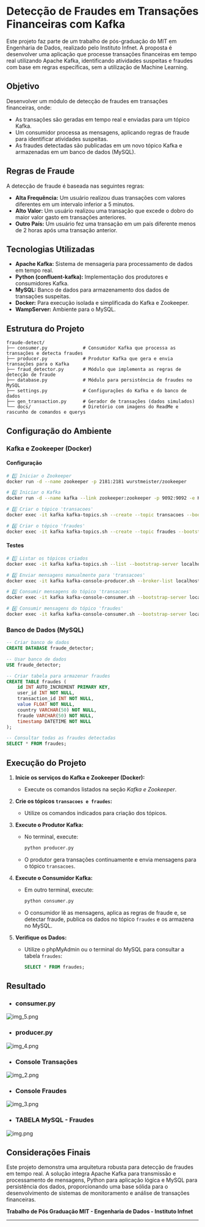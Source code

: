 # Detecção de Fraudes em Transações Financeiras com Kafka

Este projeto faz parte de um trabalho de pós-graduação do MIT em Engenharia de Dados, realizado pelo Instituto Infnet. A proposta é desenvolver uma aplicação que processe transações financeiras em tempo real utilizando Apache Kafka, identificando atividades suspeitas e fraudes com base em regras específicas, sem a utilização de Machine Learning.

## Objetivo

Desenvolver um módulo de detecção de fraudes em transações financeiras, onde:
- As transações são geradas em tempo real e enviadas para um tópico Kafka.
- Um consumidor processa as mensagens, aplicando regras de fraude para identificar atividades suspeitas.
- As fraudes detectadas são publicadas em um novo tópico Kafka e armazenadas em um banco de dados (MySQL).

## Regras de Fraude

A detecção de fraude é baseada nas seguintes regras:
- **Alta Frequência:** Um usuário realizou duas transações com valores diferentes em um intervalo inferior a 5 minutos.
- **Alto Valor:** Um usuário realizou uma transação que excede o dobro do maior valor gasto em transações anteriores.
- **Outro País:** Um usuário fez uma transação em um país diferente menos de 2 horas após uma transação anterior.

## Tecnologias Utilizadas

- **Apache Kafka:** Sistema de mensageria para processamento de dados em tempo real.
- **Python (confluent-kafka):** Implementação dos produtores e consumidores Kafka.
- **MySQL:** Banco de dados para armazenamento dos dados de transações suspeitas.
- **Docker:** Para execução isolada e simplificada do Kafka e Zookeeper.
- **WampServer:** Ambiente para o MySQL.

## Estrutura do Projeto

```
fraude-detect/
├── consumer.py             # Consumidor Kafka que processa as transações e detecta fraudes
├── producer.py             # Produtor Kafka que gera e envia transações para o Kafka
├── fraud_detector.py       # Módulo que implementa as regras de detecção de fraude
├── database.py             # Módulo para persistência de fraudes no MySQL
├── settings.py             # Configurações do Kafka e do banco de dados
├── gen_transaction.py      # Gerador de transações (dados simulados)
└── docs/                   # Diretório com imagens do ReadMe e rascunho de comandos e querys
```

## Configuração do Ambiente

### Kafka e Zookeeper (Docker)

#### Configuração
```sh
# 1️⃣ Iniciar o Zookeeper
docker run -d --name zookeeper -p 2181:2181 wurstmeister/zookeeper

# 2️⃣ Iniciar o Kafka
docker run -d --name kafka --link zookeeper:zookeeper -p 9092:9092 -e KAFKA_ZOOKEEPER_CONNECT=zookeeper:2181 -e KAFKA_ADVERTISED_LISTENERS=PLAINTEXT://localhost:9092 -e KAFKA_LISTENERS=PLAINTEXT://0.0.0.0:9092 wurstmeister/kafka

# 3️⃣ Criar o tópico 'transacoes'
docker exec -it kafka kafka-topics.sh --create --topic transacoes --bootstrap-server localhost:9092 --partitions 1 --replication-factor 1

# 4️⃣ Criar o tópico 'fraudes'
docker exec -it kafka kafka-topics.sh --create --topic fraudes --bootstrap-server localhost:9092 --partitions 1 --replication-factor 1
```

#### Testes
```sh
# 1️⃣ Listar os tópicos criados
docker exec -it kafka kafka-topics.sh --list --bootstrap-server localhost:9092

# 2️⃣ Enviar mensagens manualmente para 'transacoes'
docker exec -it kafka kafka-console-producer.sh --broker-list localhost:9092 --topic transacoes

# 3️⃣ Consumir mensagens do tópico 'transacoes'
docker exec -it kafka kafka-console-consumer.sh --bootstrap-server localhost:9092 --topic transacoes --from-beginning

# 4️⃣ Consumir mensagens do tópico 'fraudes'
docker exec -it kafka kafka-console-consumer.sh --bootstrap-server localhost:9092 --topic fraudes --from-beginning
```

### Banco de Dados (MySQL)

```sql
-- Criar banco de dados
CREATE DATABASE fraude_detector;

-- Usar banco de dados
USE fraude_detector;

-- Criar tabela para armazenar fraudes
CREATE TABLE fraudes (
    id INT AUTO_INCREMENT PRIMARY KEY,
    user_id INT NOT NULL,
    transaction_id INT NOT NULL,
    value FLOAT NOT NULL,
    country VARCHAR(50) NOT NULL,
    fraude VARCHAR(50) NOT NULL,
    timestamp DATETIME NOT NULL
);

-- Consultar todas as fraudes detectadas
SELECT * FROM fraudes;
```

## Execução do Projeto

1. **Inicie os serviços do Kafka e Zookeeper (Docker):**

   - Execute os comandos listados na seção *Kafka e Zookeeper*.

2. **Crie os tópicos **``transacoes e fraudes``**:**

   - Utilize os comandos indicados para criação dos tópicos.

3. **Execute o Produtor Kafka:**

   - No terminal, execute:
     ```sh
     python producer.py
     ```
   - O produtor gera transações continuamente e envia mensagens para o tópico `transacoes`.

4. **Execute o Consumidor Kafka:**

   - Em outro terminal, execute:
     ```sh
     python consumer.py
     ```
   - O consumidor lê as mensagens, aplica as regras de fraude e, se detectar fraude, publica os dados no tópico `fraudes` e os armazena no MySQL.

5. **Verifique os Dados:**

   - Utilize o phpMyAdmin ou o terminal do MySQL para consultar a tabela `fraudes`:
     ```sql
     SELECT * FROM fraudes;
     ```

## Resultado

- ### **consumer.py**

![img_5.png](docs/images/img_5.png)

- ### **producer.py**

![img_4.png](docs/images/img_4.png)

- ### **Console Transações**

![img_2.png](docs/images/img_2.png)

- ### **Console Fraudes**

![img_3.png](docs/images/img_3.png)

- ### **TABELA MySQL - Fraudes**

![img.png](docs/images/img.png)

## Considerações Finais

Este projeto demonstra uma arquitetura robusta para detecção de fraudes em tempo real. A solução integra Apache Kafka para transmissão e processamento de mensagens, Python para aplicação lógica e MySQL para persistência dos dados, proporcionando uma base sólida para o desenvolvimento de sistemas de monitoramento e análise de transações financeiras.

**Trabalho de Pós Graduação MIT - Engenharia de Dados - Instituto Infnet**

---
